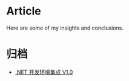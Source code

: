 # Article
Here are some of my insights and conclusions.
# 归档
* [.NET 开发环境集成 V1.0 ](https://github.com/Nikain/Article/issues/1)
